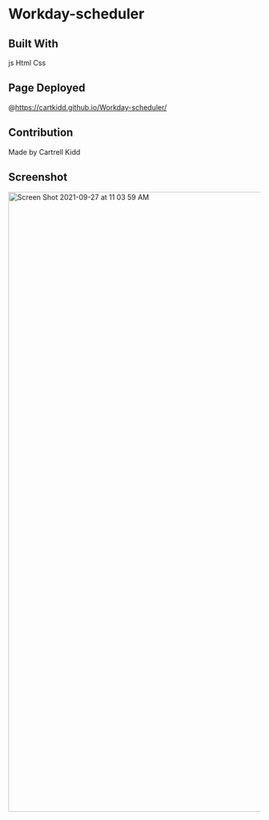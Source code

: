 # Workday-scheduler

## Built With
js Html Css

## Page Deployed
@https://cartkidd.github.io/Workday-scheduler/

## Contribution
Made by Cartrell Kidd

## Screenshot
<img width="1236" alt="Screen Shot 2021-09-27 at 11 03 59 AM" src="https://user-images.githubusercontent.com/88847604/134934706-2405c5fb-5dca-4d21-a58b-f6c26822a347.png">
